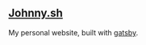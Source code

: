 ## [Johnny.sh](https://johnny.sh/)

My personal website, built with [gatsby](https://www.gatsbyjs.org).